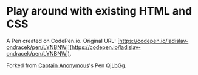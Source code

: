 # Play around with existing HTML and CSS

A Pen created on CodePen.io. Original URL: [https://codepen.io/ladislav-ondracek/pen/LYNBNWj](https://codepen.io/ladislav-ondracek/pen/LYNBNWj).



Forked from [Captain Anonymous](http://codepen.io/anon/)'s Pen [QjLbGg](http://codepen.io/anon/pen/QjLbGg/).
